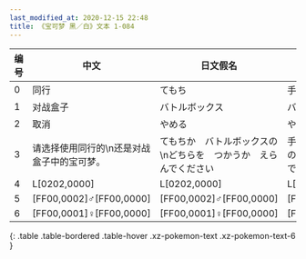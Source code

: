 ```yaml
---
last_modified_at: 2020-12-15 22:48
title: 《宝可梦 黑／白》文本 1-084
---
```

| 编号 | 中文 | 日文假名 | 日文汉字 |
| ---- | ---- | ---- | --- |
| 0 | 同行 | てもち | 手持ち |
| 1 | 对战盒子 | バトルボックス | バトルボックス |
| 2 | 取消 | やめる | やめる |
| 3 | 请选择使用同行的\n还是对战盒子中的宝可梦。 | てもちか　バトルボックスの\nどちらを　つかうか　えらんでください | 手持ちか　バトルボックスの\nどちらを　使うか　選んでください |
| 4 | L[0202,0000] | L[0202,0000] | L[0202,0000] |
| 5 | [FF00,0002]♂[FF00,0000] | [FF00,0002]♂[FF00,0000] | [FF00,0002]♂[FF00,0000] |
| 6 | [FF00,0001]♀[FF00,0000] | [FF00,0001]♀[FF00,0000] | [FF00,0001]♀[FF00,0000] |
{: .table .table-bordered .table-hover .xz-pokemon-text .xz-pokemon-text-6 }